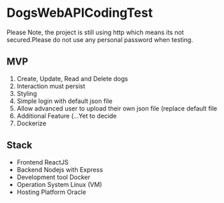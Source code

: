 # DogsWebAPICodingTest

Please Note, the project is still using http which means its not secured.Please do not use any personal password when testing.

## MVP
1. Create, Update, Read and Delete dogs
2. Interaction must persist
3. Styling
4. Simple login with default json file
5. Allow advanced user to upload their own json file (replace default file
6. Additional Feature (...Yet to decide
7. Dockerize

## Stack
- Frontend ReactJS
- Backend Nodejs with Express
- Development tool Docker
- Operation System Linux (VM)
- Hosting Platform Oracle

